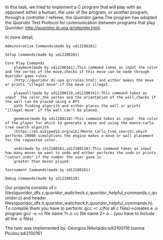 In this task, we tried to implement a C program that will
play with an opponent either a human, the user of the program, or
another program, through a controller / referee, the Quoridor game.The program has adopted the Quoridor Text Protocol for communication between programs that
play Quoridor: http://quoridor.di.uoa.gr/qtp/qtp.html.

Ιn more detail,

    Adminstrative Commands(made by sdi2100161)

    Setup Commands(made by sdi2100161)

    Core Play Commands
        playmove(made by sdi2100161):This command takes as input the color and the vertex of the move,checks if this move can be made through Quoridor game rules 
        (http://quoridor.di.uoa.gr/rules.html) and either makes the move or prints "illegal move" if the move is illegal.

        playwall(made by sdi2100118,sdi2100161):This command takes as input  the color,the vertex and the orientation of the wall,checks if the wall can be placed using a DFS
        path finding algorith and either places the wall or prints "illegal move" if the wall can't be placed.

        genmove(made by sdi2100118):This command takes as input  the color of the player for which to generate a move and using the monte-carlo tree search algorith
        (https://en.wikipedia.org/wiki/Monte_Carlo_tree_search),which performs 20000 simulations the engine makes a move or wall placement for the requested color.

        undo(made by sdi2100161,sdi2100118):This command takes as input  how many moves we want to undo and either performs the undo or prints "cannot undo" if the number the user gave is 
        greater than moves played.
    
    Tournament Commands(made by sdi2100161)

    Debug Commands(made by sdi2100118)


Our projects consists of c files(quoridor_dfs.c,quoridor_wallcheck.c,quoridor_helpful_commands.c,quoridor.c) and header files(quoridor_dfs.h,quoridor_wallcheck.h,quoridor_helpful_commands.h).
Τo complile them you have to perform:
    gcc -c <c file name>.c(for all c files)->creates a <c file name>.o program 
    gcc -o <quoridor> <c file name 1>.o <c file name 2>.o....(you have to include all the .o files) 

The task was implemented by:
Georgios Nikolaidis:sdi2100118
Ioanna Poulou:sdi2100161
